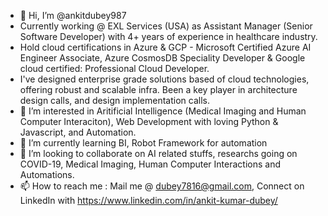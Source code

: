 - 👋 Hi, I’m @ankitdubey987
- Currently working @ EXL Services (USA) as Assistant Manager (Senior Software Developer) with 4+ years of experience in healthcare industry.
- Hold cloud certifications in Azure & GCP - Microsoft Certified Azure AI Engineer Associate, Azure CosmosDB Speciality Developer & Google cloud certified: Professional Cloud Developer.
- I've designed enterprise grade solutions based of cloud technologies, offering robust and scalable infra. Been a key player in architecture design calls, and design implementation calls.
- 👀 I’m interested in Aritificial Intelligence (Medical Imaging and Human Computer Interaciton), Web Development with loving Python & Javascript, and Automation.
- 🌱 I’m currently learning BI, Robot Framework for automation
- 💞️ I’m looking to collaborate on AI related stuffs, researchs going on COVID-19, Medical Imaging, Human Computer Interactions and Automations.
- 📫 How to reach me : Mail me @ dubey7816@gmail.com, Connect on LinkedIn with https://www.linkedin.com/in/ankit-kumar-dubey/

<!---
ankitdubey987/ankitdubey987 is a ✨ special ✨ repository because its `README.md` (this file) appears on your GitHub profile.
You can click the Preview link to take a look at your changes.
--->
